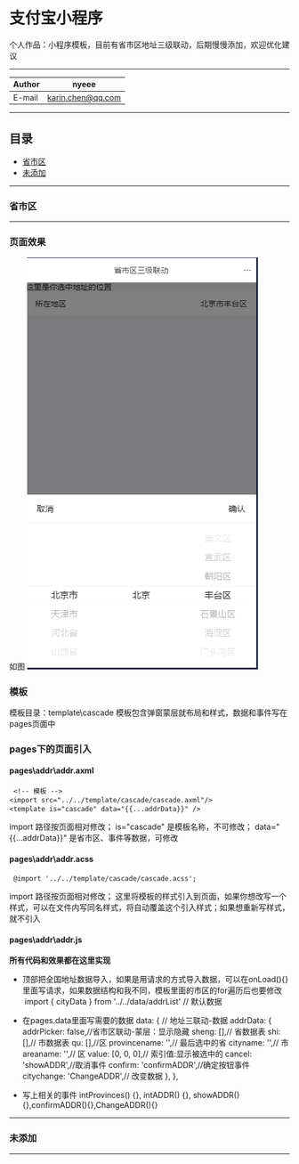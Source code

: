 # 支付宝小程序
个人作品：小程序模板，目前有省市区地址三级联动，后期慢慢添加，欢迎优化建议

****
	
|Author|nyeee|
|---|---
|E-mail|karin.chen@qq.com


****
## 目录
* [省市区](#省市区)
* [未添加](#未添加)


___
### 省市区
------
### 页面效果
如图
![省市区](地址省市区界面.png)  

### 模板
模板目录：template\cascade
模板包含弹窗蒙层就布局和样式，数据和事件写在pages页面中  

### pages下的页面引入
#### pages\addr\addr.axml
    
     <!-- 模板 -->
    <import src="../../template/cascade/cascade.axml"/>
    <template is="cascade" data="{{...addrData}}" />
    
import 路径按页面相对修改；
is="cascade" 是模板名称，不可修改；
data="{{...addrData}}" 是省市区、事件等数据，可修改  

#### pages\addr\addr.acss
    
     @import '../../template/cascade/cascade.acss';
        
import 路径按页面相对修改；
这里将模板的样式引入到页面，如果你想改写一个样式，可以在文件内写同名样式，将自动覆盖这个引入样式；如果想重新写样式，就不引入  

#### pages\addr\addr.js
__所有代码和效果都在这里实现__
* 顶部把全国地址数据导入，如果是用请求的方式导入数据，可以在onLoad(){}里面写请求，如果数据结构和我不同，模板里面的市区的for遍历后也要修改
    import { cityData } from '../../data/addrList' // 默认数据

* 在pages.data里面写需要的数据
     data: {
     // 地址三联动-数据
     addrData: {
     addrPicker: false,//省市区联动-蒙层：显示隐藏
     sheng: [],// 省数据表 
     shi: [],// 市数据表
     qu: [],//区
     provincename: '',// 最后选中的省 
     cityname: '',// 市
     areaname: '',// 区
     value: [0, 0, 0],// 索引值:显示被选中的
     cancel: 'showADDR',//取消事件
     confirm: 'confirmADDR',//确定按钮事件
     citychange: 'ChangeADDR',// 改变数据
     },
     },

*  写上相关的事件
     intProvinces() {},  intADDR() {},  showADDR() {},confirmADDR(){},ChangeADDR(){}

  
   

___
### 未添加
------

